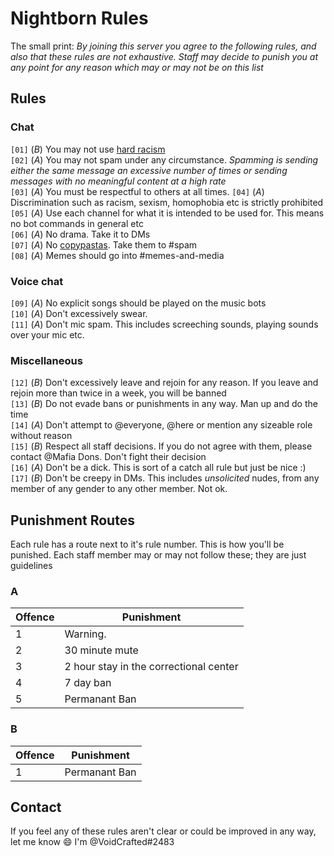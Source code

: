 # Nightborn Rules
The small print: *By joining this server you agree to the following rules, and also that these rules are not exhaustive. Staff may decide to punish you at any point for any reason which may or may not be on this list*

## Rules
### Chat
`[01]` \(*B*\) You may not use [hard racism](https://www.urbandictionary.com/define.php?term=the%20hard%20r)  
`[02]` \(*A*\) You may not spam under any circumstance. *Spamming is sending either the same message an excessive number of times or sending messages with no meaningful content at a high rate*  
`[03]` \(*A*\) You must be respectful to others at all times.
`[04]` \(*A*\) Discrimination such as racism, sexism, homophobia etc is strictly prohibited  
`[05]` \(*A*\) Use each channel for what it is intended to be used for. This means no bot commands in general etc  
`[06]` \(*A*\) No drama. Take it to DMs  
`[07]` \(*A*\) No [copypastas](https://www.urbandictionary.com/define.php?term=copypasta). Take them to #spam  
`[08]` \(*A*\) Memes should go into #memes-and-media
### Voice chat
`[09]` \(*A*\) No explicit songs should be played on the music bots  
`[10]` \(*A*\) Don't excessively swear.  
`[11]` \(*A*\) Don't mic spam. This includes screeching sounds, playing sounds over your mic etc.
### Miscellaneous
`[12]` \(*B*\) Don't excessively leave and rejoin for any reason. If you leave and rejoin more than twice in a week, you will be banned  
`[13]` \(*B*\) Do not evade bans or punishments in any way. Man up and do the time  
`[14]` \(*A*\) Don't attempt to @everyone, @here or mention any sizeable role without reason  
`[15]` \(*B*\) Respect all staff decisions. If you do not agree with them, please contact @Mafia Dons. Don't fight their decision  
`[16]` \(*A*\) Don't be a dick. This is sort of a catch all rule but just be nice :)  
`[17]` \(*B*\) Don't be creepy in DMs. This includes *unsolicited* nudes, from any member of any gender to any other member. Not ok.
## Punishment Routes
Each rule has a route next to it's rule number. This is how you'll be punished. Each staff member may or may not follow these; they are just guidelines
### A
| Offence | Punishment |
| --- | --- |
| 1 | Warning. |
| 2 | 30 minute mute |
| 3 | 2 hour stay in the correctional center |
| 4 | 7 day ban |
| 5 | Permanant Ban |

### B
| Offence | Punishment |
| --- | --- |
| 1 | Permanant Ban |

## Contact
If you feel any of these rules aren't clear or could be improved in any way, let me know :smile: I'm @VoidCrafted#2483

